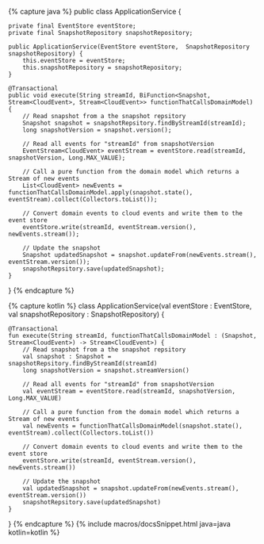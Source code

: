 {% capture java %}
public class ApplicationService {

    private final EventStore eventStore;
    private final SnapshotRepository snapshotRepository;
    
    public ApplicationService(EventStore eventStore,  SnapshotRepository snapshotRepository) {
        this.eventStore = eventStore;
        this.snapshotRepository = snapshotRepository;
    }
    
    @Transactional
    public void execute(String streamId, BiFunction<Snapshot, Stream<CloudEvent>, Stream<CloudEvent>> functionThatCallsDomainModel) {
        // Read snapshot from a the snapshot repsitory 
        Snapshot snapshot = snapshotRepsitory.findByStreamId(streamId);
        long snapshotVersion = snapshot.version();        
    
        // Read all events for "streamId" from snapshotVersion  
        EventStream<CloudEvent> eventStream = eventStore.read(streamId, snapshotVersion, Long.MAX_VALUE);

        // Call a pure function from the domain model which returns a Stream of new events  
        List<CloudEvent> newEvents = functionThatCallsDomainModel.apply(snapshot.state(), eventStream).collect(Collectors.toList());

        // Convert domain events to cloud events and write them to the event store  
        eventStore.write(streamId, eventStream.version(), newEvents.stream());
        
        // Update the snapshot
        Snapshot updatedSnapshot = snapshot.updateFrom(newEvents.stream(), eventStream.version());
        snapshotRepsitory.save(updatedSnapshot);
    }
}
{% endcapture %}

{% capture kotlin %}
class ApplicationService(val eventStore : EventStore, val snapshotRepository : SnapshotRepository) {
    
    @Transactional
    fun execute(String streamId, functionThatCallsDomainModel : (Snapshot, Stream<CloudEvent>) -> Stream<CloudEvent>) {
        // Read snapshot from a the snapshot repsitory 
        val snapshot : Snapshot = snapshotRepsitory.findByStreamId(streamId)
        long snapshotVersion = snapshot.streamVersion()        
    
        // Read all events for "streamId" from snapshotVersion  
        val eventStream = eventStore.read(streamId, snapshotVersion, Long.MAX_VALUE)

        // Call a pure function from the domain model which returns a Stream of new events  
        val newEvents = functionThatCallsDomainModel(snapshot.state(), eventStream).collect(Collectors.toList())

        // Convert domain events to cloud events and write them to the event store  
        eventStore.write(streamId, eventStream.version(), newEvents.stream())
        
        // Update the snapshot
        val updatedSnapshot = snapshot.updateFrom(newEvents.stream(), eventStream.version())
        snapshotRepsitory.save(updatedSnapshot)
    }
}
{% endcapture %}
{% include macros/docsSnippet.html java=java kotlin=kotlin %}